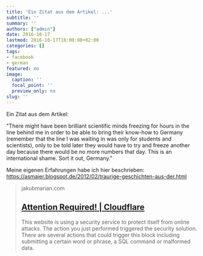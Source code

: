 ```yaml
---
title: 'Ein Zitat aus dem Artikel: ...'
subtitle: ''
summary: ''
authors: ["admin"]
date: 2016-10-17
lastmod: 2016-10-17T18:00:08+02:00
categories: []
tags:
- facebook
- german
featured: no
image:
  caption: ''
  focal_point: ''
  preview_only: no
slug: ''
---
```

Ein Zitat aus dem Artikel:

"There might have been brilliant scientific minds freezing for hours in the line behind me in order to be able to bring their know-how to Germany (remember that the line I was waiting in was only for students and scientists), only to be told later they would have to try and freeze another day because there would be no more numbers that day. This is an international shame. Sort it out, Germany."

Meine eigenen Erfahrungen habe ich hier beschrieben: 
https://asmaier.blogspot.de/2012/02/traurige-geschichten-aus-der.html﻿
> jakubmarian.com
> ## [Attention Required! | Cloudflare](https://jakubmarian.com/the-horror-of-the-german-foreigners-registration-office/)
>
>This website is using a security service to protect itself from online attacks. The action you just performed triggered the security solution. There are several actions that could trigger this block including submitting a certain word or phrase, a SQL command or malformed data.


